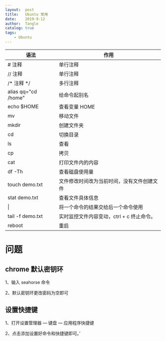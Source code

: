 ```yaml
---
layout:  post
title:   Ubuntu 常用
date:    2019-9-12
author:  Tangle
catalog: true
tags:
    - Ubuntu
---
```


| 语法                | 作用                                       |
| ------------------- | ------------------------------------------ |
| # 注释              | 单行注释                                   |
| // 注释             | 单行注释                                   |
| /* 注释 */          | 多行注释                                   |
| alias qq="cd /home" | 给命令起别名                               |
| echo $HOME          | 查看变量 HOME                              |
| mv                  | 移动文件                                   |
| mkdir               | 创建文件夹                                 |
| cd                  | 切换目录                                   |
| ls                  | 查看                                       |
| cp                  | 拷贝                                       |
| cat                 | 打印文件内的内容                           |
| df -Th              | 查看磁盘使用量                             |
| touch demo.txt      | 文件修改时间改为当前时间，没有文件创建文件 |
| stat demo.txt       | 查看文件具体信息                           |
| \|                  | 将一个命令的结果交给后一个命令使用         |
| tail -f demo.txt    | 实时监控文件内容变动，ctrl + c 终止命令。  |
| reboot              | 重启                                       |

# 问题

## chrome 默认密钥环

1、输入 seahorse 命令

2、默认密钥环更改密码为空即可

## 设置快捷键

1、打开设置管理器 — 键盘 — 应用程序快捷键

2、点击添加设置好命令和快捷键即可。’
